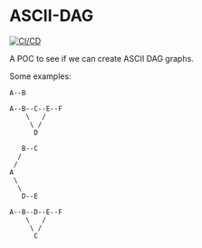 # ASCII-DAG
[![CI/CD](https://github.com/samsmithnz/ASCII-DAG/actions/workflows/workflow.yml/badge.svg)](https://github.com/samsmithnz/ASCII-DAG/actions/workflows/workflow.yml)

A POC to see if we can create ASCII DAG graphs. 

Some examples: 
```
A--B

A--B--C--E--F
    \   /  
     \ /
      D

   B--C
  /
 /
A
 \
  \  
   D--E

A--B--D--E--F
    \   /  
     \ /
      C
```
